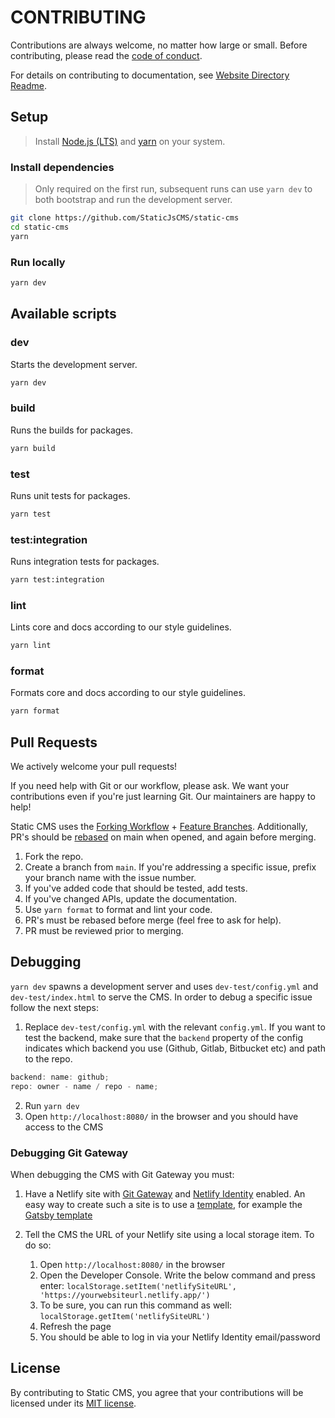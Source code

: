 # CONTRIBUTING

Contributions are always welcome, no matter how large or small. Before contributing,
please read the [code of conduct](CODE_OF_CONDUCT.md).

For details on contributing to documentation, see [Website Directory Readme](https://github.com/StaticJsCMS/static-cms/blob/main/website/README.md).

## Setup

> Install [Node.js (LTS)](https://nodejs.org/) and [yarn](https://yarnpkg.com/en/docs/install) on your system.

### Install dependencies

> Only required on the first run, subsequent runs can use `yarn dev` to both bootstrap and run the development server.

```sh
git clone https://github.com/StaticJsCMS/static-cms
cd static-cms
yarn
```

### Run locally

```sh
yarn dev
```

## Available scripts

### dev

Starts the development server.

```sh
yarn dev
```

### build

Runs the builds for packages.

```sh
yarn build
```

### test

Runs unit tests for packages.

```sh
yarn test
```

### test:integration

Runs integration tests for packages.

```sh
yarn test:integration
```

### lint

Lints core and docs according to our style guidelines.

```sh
yarn lint
```

### format

Formats core and docs according to our style guidelines.

```sh
yarn format
```

## Pull Requests

We actively welcome your pull requests!

If you need help with Git or our workflow, please ask. We want your contributions even if you're just learning Git. Our maintainers are happy to help!

Static CMS uses the [Forking Workflow](https://www.atlassian.com/git/tutorials/comparing-workflows/forking-workflow) + [Feature Branches](https://www.atlassian.com/git/tutorials/comparing-workflows/feature-branch-workflow). Additionally, PR's should be [rebased](https://www.atlassian.com/git/tutorials/merging-vs-rebasing) on main when opened, and again before merging.

1. Fork the repo.
2. Create a branch from `main`. If you're addressing a specific issue, prefix your branch name with the issue number.
3. If you've added code that should be tested, add tests.
4. If you've changed APIs, update the documentation.
5. Use `yarn format` to format and lint your code.
6. PR's must be rebased before merge (feel free to ask for help).
7. PR must be reviewed prior to merging.

## Debugging

`yarn dev` spawns a development server and uses `dev-test/config.yml` and `dev-test/index.html` to serve the CMS.
In order to debug a specific issue follow the next steps:

1. Replace `dev-test/config.yml` with the relevant `config.yml`. If you want to test the backend, make sure that the `backend` property of the config indicates which backend you use (Github, Gitlab, Bitbucket etc) and path to the repo.

```js
backend: name: github;
repo: owner - name / repo - name;
```

2. Run `yarn dev`
3. Open `http://localhost:8080/` in the browser and you should have access to the CMS

### Debugging Git Gateway

When debugging the CMS with Git Gateway you must:

1. Have a Netlify site with [Git Gateway](https://docs.netlify.com/visitor-access/git-gateway/) and [Netlify Identity](https://docs.netlify.com/visitor-access/identity/) enabled. An easy way to create such a site is to use a [template](https://staticjscms.netlify.app/docs/start-with-a-template/), for example the [Gatsby template](https://app.netlify.com/start/deploy?repository=https://github.com/AustinGreen/gatsby-starter-netlify-cms&stack=cms)
2. Tell the CMS the URL of your Netlify site using a local storage item. To do so:

   1. Open `http://localhost:8080/` in the browser
   2. Open the Developer Console. Write the below command and press enter: `localStorage.setItem('netlifySiteURL', 'https://yourwebsiteurl.netlify.app/')`
   3. To be sure, you can run this command as well: `localStorage.getItem('netlifySiteURL')`
   4. Refresh the page
   5. You should be able to log in via your Netlify Identity email/password

## License

By contributing to Static CMS, you agree that your contributions will be licensed under its [MIT license](LICENSE).
